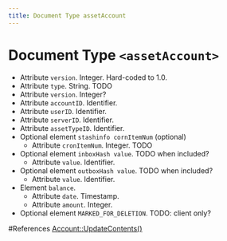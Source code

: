 ```yaml
---
title: Document Type assetAccount
---
```


# Document Type `<assetAccount>`

* Attribute `version`. Integer. Hard-coded to 1.0.
* Attribute `type`. String. TODO
* Attribute `version`. Integer?
* Attribute `accountID`. Identifier.
* Attribute `userID`. Identifier.
* Attribute `serverID`. Identifier.
* Attribute `assetTypeID`. Identifier.
* Optional element `stashinfo cornItemNum` (optional)
    * Attribute `cronItemNum`. Integer. TODO
* Optional element `inboxHash value`. TODO when included?
    * Attribute `value`. Identifier.
* Optional element `outboxHash value`. TODO when included?
    * Attribute `value`. Identifier.
* Element `balance`.
    * Attribute `date`. Timestamp.
    * Attribute `amount`. Integer.
* Optional element `MARKED_FOR_DELETION`. TODO: client only?

#References
[Account::UpdateContents()](https://github.com/Open-Transactions/opentxs/blob/d032df5e2012ca15be9d09231e46e4a28c6cd51c/src/core/Account.cpp#l749)
